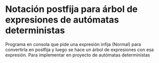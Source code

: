 # Notación postfija para árbol de expresiones de autómatas deterministas
Programa en consola que pide una expresión infija (Normal) para convertirla en postfija y luego se hace un árbol de expresiones con esa expresión. 
Para implementar en proyecto de autómatas deterministas
